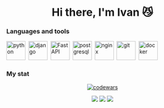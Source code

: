 <div id="header" align="center">
  <h1>Hi there, I'm Ivan 😼</h1>
</div>

<h3>Languages and tools</h3>

<img src="https://cdn.worldvectorlogo.com/logos/python-5.svg" title="python" width="50" height="50"/>&nbsp;
<img src="https://cdn.worldvectorlogo.com/logos/django.svg" title="django" width="50" height="50"/>&nbsp;
<img src="https://cdn.jsdelivr.net/gh/devicons/devicon/icons/fastapi/fastapi-plain.svg" title="FastAPI" width="50" height="50"/>&nbsp;
<img src="https://cdn.worldvectorlogo.com/logos/postgresql.svg" title="postgresql" width="50" height="50"/>&nbsp;
<img src="https://cdn.jsdelivr.net/gh/devicons/devicon/icons/nginx/nginx-original.svg" title="nginx" width="50" height="50"/>&nbsp;
<img src="https://cdn.jsdelivr.net/gh/devicons/devicon/icons/git/git-plain.svg" title="git" width="50" height="50"/>&nbsp;
<img src="https://cdn.jsdelivr.net/gh/devicons/devicon/icons/docker/docker-original-wordmark.svg" title="docker" width="50" height="50"/>&nbsp;

<h3>My stat</h3>

<div id="stat" align="center">

  [![codewars](https://www.codewars.com/users/clownvkkaschenko/badges/large)](https://www.codewars.com/users/clownvkkaschenko)

  <img src="http://github-profile-summary-cards.vercel.app/api/cards/profile-details?username=clownvkkaschenko&theme=jolly"/>
  <img src="http://github-profile-summary-cards.vercel.app/api/cards/productive-time?username=clownvkkaschenko&theme=jolly&utcOffset=8"/>
  <img src="http://github-profile-summary-cards.vercel.app/api/cards/stats?username=clownvkkaschenko&theme=jolly"/>
</div>
